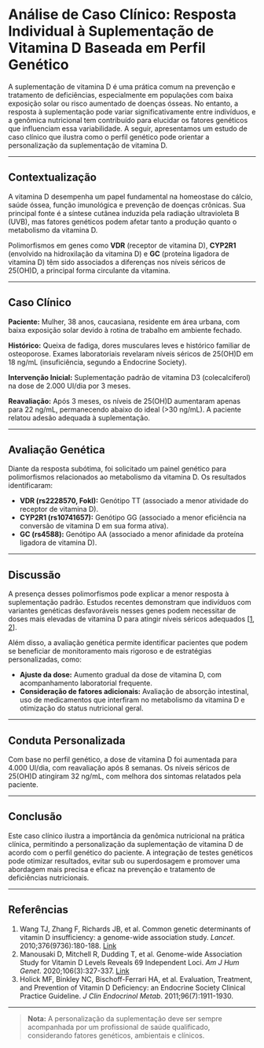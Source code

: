 
# Análise de Caso Clínico: Resposta Individual à Suplementação de Vitamina D Baseada em Perfil Genético

A suplementação de vitamina D é uma prática comum na prevenção e tratamento de deficiências, especialmente em populações com baixa exposição solar ou risco aumentado de doenças ósseas. No entanto, a resposta à suplementação pode variar significativamente entre indivíduos, e a genômica nutricional tem contribuído para elucidar os fatores genéticos que influenciam essa variabilidade. A seguir, apresentamos um estudo de caso clínico que ilustra como o perfil genético pode orientar a personalização da suplementação de vitamina D.

---

## Contextualização

A vitamina D desempenha um papel fundamental na homeostase do cálcio, saúde óssea, função imunológica e prevenção de doenças crônicas. Sua principal fonte é a síntese cutânea induzida pela radiação ultravioleta B (UVB), mas fatores genéticos podem afetar tanto a produção quanto o metabolismo da vitamina D.

Polimorfismos em genes como **VDR** (receptor de vitamina D), **CYP2R1** (envolvido na hidroxilação da vitamina D) e **GC** (proteína ligadora de vitamina D) têm sido associados a diferenças nos níveis séricos de 25(OH)D, a principal forma circulante da vitamina.

---

## Caso Clínico

**Paciente:** Mulher, 38 anos, caucasiana, residente em área urbana, com baixa exposição solar devido à rotina de trabalho em ambiente fechado.

**Histórico:** Queixa de fadiga, dores musculares leves e histórico familiar de osteoporose. Exames laboratoriais revelaram níveis séricos de 25(OH)D em 18 ng/mL (insuficiência, segundo a Endocrine Society).

**Intervenção Inicial:** Suplementação padrão de vitamina D3 (colecalciferol) na dose de 2.000 UI/dia por 3 meses.

**Reavaliação:** Após 3 meses, os níveis de 25(OH)D aumentaram apenas para 22 ng/mL, permanecendo abaixo do ideal (>30 ng/mL). A paciente relatou adesão adequada à suplementação.

---

## Avaliação Genética

Diante da resposta subótima, foi solicitado um painel genético para polimorfismos relacionados ao metabolismo da vitamina D. Os resultados identificaram:

- **VDR (rs2228570, FokI):** Genótipo TT (associado a menor atividade do receptor de vitamina D).
- **CYP2R1 (rs10741657):** Genótipo GG (associado a menor eficiência na conversão de vitamina D em sua forma ativa).
- **GC (rs4588):** Genótipo AA (associado a menor afinidade da proteína ligadora de vitamina D).

---

## Discussão

A presença desses polimorfismos pode explicar a menor resposta à suplementação padrão. Estudos recentes demonstram que indivíduos com variantes genéticas desfavoráveis nesses genes podem necessitar de doses mais elevadas de vitamina D para atingir níveis séricos adequados [[1](https://www.ncbi.nlm.nih.gov/pmc/articles/PMC6062767/), [2](https://www.ncbi.nlm.nih.gov/pmc/articles/PMC7352662/)].

Além disso, a avaliação genética permite identificar pacientes que podem se beneficiar de monitoramento mais rigoroso e de estratégias personalizadas, como:

- **Ajuste da dose:** Aumento gradual da dose de vitamina D, com acompanhamento laboratorial frequente.
- **Consideração de fatores adicionais:** Avaliação de absorção intestinal, uso de medicamentos que interfiram no metabolismo da vitamina D e otimização do status nutricional geral.

---

## Conduta Personalizada

Com base no perfil genético, a dose de vitamina D foi aumentada para 4.000 UI/dia, com reavaliação após 8 semanas. Os níveis séricos de 25(OH)D atingiram 32 ng/mL, com melhora dos sintomas relatados pela paciente.

---

## Conclusão

Este caso clínico ilustra a importância da genômica nutricional na prática clínica, permitindo a personalização da suplementação de vitamina D de acordo com o perfil genético do paciente. A integração de testes genéticos pode otimizar resultados, evitar sub ou superdosagem e promover uma abordagem mais precisa e eficaz na prevenção e tratamento de deficiências nutricionais.

---

## Referências

1. Wang TJ, Zhang F, Richards JB, et al. Common genetic determinants of vitamin D insufficiency: a genome-wide association study. *Lancet*. 2010;376(9736):180-188. [Link](https://www.ncbi.nlm.nih.gov/pmc/articles/PMC6062767/)
2. Manousaki D, Mitchell R, Dudding T, et al. Genome-wide Association Study for Vitamin D Levels Reveals 69 Independent Loci. *Am J Hum Genet*. 2020;106(3):327-337. [Link](https://www.ncbi.nlm.nih.gov/pmc/articles/PMC7352662/)
3. Holick MF, Binkley NC, Bischoff-Ferrari HA, et al. Evaluation, Treatment, and Prevention of Vitamin D Deficiency: an Endocrine Society Clinical Practice Guideline. *J Clin Endocrinol Metab*. 2011;96(7):1911-1930.

---

> **Nota:** A personalização da suplementação deve ser sempre acompanhada por um profissional de saúde qualificado, considerando fatores genéticos, ambientais e clínicos.
```

